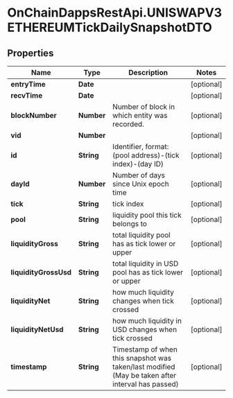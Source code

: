# OnChainDappsRestApi.UNISWAPV3ETHEREUMTickDailySnapshotDTO

## Properties

Name | Type | Description | Notes
------------ | ------------- | ------------- | -------------
**entryTime** | **Date** |  | [optional] 
**recvTime** | **Date** |  | [optional] 
**blockNumber** | **Number** | Number of block in which entity was recorded. | [optional] 
**vid** | **Number** |  | [optional] 
**id** | **String** | Identifier, format: (pool address)-(tick index)-(day ID) | [optional] 
**dayId** | **Number** | Number of days since Unix epoch time | [optional] 
**tick** | **String** | tick index | [optional] 
**pool** | **String** | liquidity pool this tick belongs to | [optional] 
**liquidityGross** | **String** | total liquidity pool has as tick lower or upper | [optional] 
**liquidityGrossUsd** | **String** | total liquidity in USD pool has as tick lower or upper | [optional] 
**liquidityNet** | **String** | how much liquidity changes when tick crossed | [optional] 
**liquidityNetUsd** | **String** | how much liquidity in USD changes when tick crossed | [optional] 
**timestamp** | **String** | Timestamp of when this snapshot was taken/last modified (May be taken after interval has passed) | [optional] 


